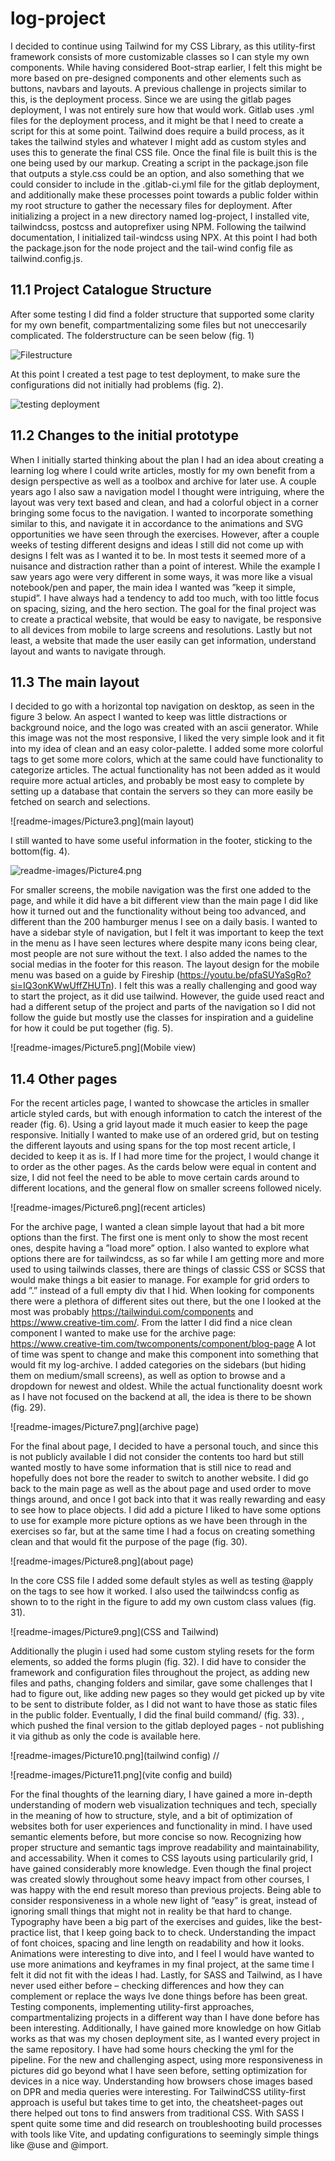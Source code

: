 # log-project

I decided to continue using Tailwind for my CSS Library, as this utility-first framework consists of more customizable classes so I can style my own components. While having considered Boot-strap earlier, I felt this might be more based on pre-designed components and other elements such as buttons, navbars and layouts. 
A previous challenge in projects similar to this, is the deployment process. Since we are using the gitlab pages deployment, I was not entirely sure how that would work. Gitlab uses .yml files for the deployment process, and it might be that I need to create a script for this at some point. 
Tailwind does require a build process, as it takes the tailwind styles and whatever I might add as custom styles and uses this to generate the final CSS file. Once the final file is built this is the one being used by our markup. Creating a script in the package.json file that outputs a style.css could be an option, and also something that we could consider to include in the .gitlab-ci.yml file for the gitlab deployment, and additionally make these processes point towards a public folder within my root structure to gather the necessary files for deployment. 
After initializing a project in a new directory named log-project, I installed vite, tailwindcss, postcss and autoprefixer using NPM. Following the tailwind documentation, I initialized tail-windcss using NPX. At this point I had both the package.json for the node project and the tail-wind config file as tailwind.config.js.


## 11.1	Project Catalogue Structure
After some testing I did find a folder structure that supported some clarity for my own benefit, compartmentalizing some files but not uneccesarily complicated. The folderstructure can be seen below (fig. 1)

![Filestructure](https://raw.githubusercontent.com/Kjersheim/log-project/refs/heads/main/readme-images/Picture1.png)


At this point I created a test page to test deployment, to make sure the configurations did not initially had problems (fig. 2).

![testing deployment](readme-images/Picture2.png)

## 11.2	Changes to the initial prototype
When I initially started thinking about the plan I had an idea about creating a learning log where I could write articles, mostly for my own benefit from a design perspective as well as a toolbox and archive for later use. A couple years ago I also saw a navigation model I thought were intriguing, where the layout was very text based and clean, and had a colorful object in a corner bringing some focus to the navigation. I wanted to incorporate something similar to this, and navigate it in accordance to the animations and SVG opportunities we have seen through the exercises. However, after a couple weeks of testing different designs and ideas I still did not come up with designs I felt was as I wanted it to be. In most tests it seemed more of a nuisance and distraction rather than a point of interest. 
While the example I saw years ago were very different in some ways, it was more like a visual notebook/pen and paper, the main idea I wanted was ”keep it simple, stupid”. I have always had a tendency to add too much, with too little focus on spacing, sizing, and the hero section. The goal for the final project was to create a practical website, that would be easy to navigate, be responsive to all devices from mobile to large screens and resolutions. Lastly but not least, a website that made the user easily can get information, understand layout and wants to navigate through. 
## 11.3	The main layout
I decided to go with a horizontal top navigation on desktop, as seen in the figure 3 below. An aspect I wanted to keep was little distractions or background noice, and the logo was created with an ascii generator. While this image was not the most responsive, I liked the very simple look and it fit into my idea of clean and an easy color-palette. I added some more colorful tags to get some more colors, which at the same could have functionality to categorize articles. The actual functionality has not been added as it would require more actual articles, and probably be most easy to complete by setting up a database that contain the servers so they can more easily be fetched on search and selections. 

![readme-images/Picture3.png](main layout)

I still wanted to have some useful information in the footer, sticking to the bottom(fig. 4). 

![readme-images/Picture4.png](footer)


For smaller screens, the mobile navigation was the first one added to the page, and while it did have a bit different view than the main page I did like how it turned out and the functionality without being too advanced, and different than the 200 hamburger menus I see on a daily basis. I wanted to have a sidebar style of navigation, but I felt it was important to keep the text in the menu as I have seen lectures where despite many icons being clear, most people are not sure without the text. I also added the names to the social medias in the footer for this reason. 
The layout design for the mobile menu was based on a guide by Fireship (https://youtu.be/pfaSUYaSgRo?si=IQ3onKWwUffZHUTn). I felt this was a really challenging and good way to start the project, as it did use tailwind. However, the guide used react and had a different setup of the project and parts of the navigation so I did not follow the guide but mostly use the classes for inspiration and a guideline for how it could be put together (fig. 5). 

![readme-images/Picture5.png](Mobile view)


## 11.4	Other pages
For the recent articles page, I wanted to showcase the articles in smaller article styled cards, but with enough information to catch the interest of the reader (fig. 6). Using a grid layout made it much easier to keep the page responsive. Initially I wanted to make use of an ordered grid, but on testing the different layouts and using spans for the top most recent article, I decided to keep it as is. If I had more time for the project, I would change it to order as the other pages. As the cards below were equal  in content and size, I did not feel the need to be able to move certain cards around to different locations, and the general flow on smaller screens followed nicely. 

![readme-images/Picture6.png](recent articles)


For the archive page, I wanted a clean simple layout that had a bit more options than the first. The first one is ment only to show the most recent ones, despite having a ”load more” option. I also wanted to explore what options there are for tailwindcss, as so far while I am getting more and more used to using tailwinds classes, there are things of classic CSS or SCSS that would make things a bit easier to manage. For example for grid orders to add ”.” instead of a full empty div that I hid. When looking for components there were a plethora of different sites out there, but the one I looked at the most was probably https://tailwindui.com/components and https://www.creative-tim.com/. From the latter I did find a nice clean component I wanted to make use for the archive page: https://www.creative-tim.com/twcomponents/component/blog-page
A lot of time was spent to change and make this component into something that would fit my log-archive. I added categories on the sidebars (but hiding them on medium/small screens), as well as option to browse and a dropdown for newest and oldest. While the actual functionality doesnt work as I have not focused on the backend at all, the idea is there to be shown (fig. 29).

![readme-images/Picture7.png](archive page)


For the final about page, I decided to have a personal touch, and since this is not publicly available I did not consider the contents too hard but still wanted mostly to have some information that is still nice to read and hopefully does not bore the reader to switch to another website. I did go back to the main page as well as the about page and used order to move things around, and once I got back into that it was really rewarding and easy to see how to place objects. I did add a picture I liked to have some options to use for example more picture options as we have been through in the exercises so far, but at the same time I had a focus on creating something clean and that would fit the purpose of the page (fig. 30).

![readme-images/Picture8.png](about page)


In the core CSS file I added some default styles as well as testing @apply on the tags to see how it worked. I also used the tailwindcss config as shown to to the right in the figure to add my own custom class values (fig. 31).

![readme-images/Picture9.png](CSS and Tailwind)


Additionally the plugin i used had some custom styling resets for the form elements, so added the forms plugin (fig. 32). I did have to consider the framework and configuration files throughout the project, as adding new files and paths, changing folders and similar, gave some challenges that I had to figure out, like adding new pages so they would get picked up by vite to be sent to distribute folder, as I did not want to have those as static files in the public folder. Eventually, I did the final build command/ (fig. 33). 
, which pushed the final version to the gitlab deployed pages - not publishing it via github as only the code is available here. 

![readme-images/Picture10.png](tailwind config) //

![readme-images/Picture11.png](vite config and build)



For the final thoughts of the learning diary, I have gained a more in-depth understanding of modern web visualization techniques and tech, specially in the meaning of how to structure, style, and a bit of optimization of websites both for user experiences and functionality in mind. 
I have used semantic elements before, but more concise so now. Recognizing how proper structure and semantic tags improve readability and maintainability, and accessability. When it comes to CSS layouts using particularily grid,  I have gained considerably more knowledge. Even though the final project was created slowly throughout some heavy impact from other courses, I was happy with the end result moreso than previous projects. Being able to consider responsiveness in a whole new light of ”easy” is great, instead of ignoring small things that might not in reality be that hard to change. 
Typography have been a big part of the exercises and guides, like the best-practice list, that I keep going back to to check. Understanding the impact of font choices, spacing and line length on readability and how it looks. Animations were interesting to dive into, and I feel I would have wanted to use more animations and keyframes in my final project, at the same time I felt it did not fit with the ideas I had. 
Lastly, for SASS and Tailwind, as I have never used either before – checking differences and how they can complement or replace the ways Ive done things before has been great. Testing components, implementing utility-first approaches, compartmentalizing projects in a different way than I have done before has been interesting. Additionally, I have gained more knowledge on how Gitlab works as that was my chosen deployment site, as I wanted every project in the same repository. I have had some hours checking the yml for the pipeline. 
For the new and challenging aspect, using more responsiveness in pictures did go beyond what I have seen before, setting optimization for devices in a nice way. Understanding how browsers chose images based on DPR and media queries were interesting. For TailwindCSS utility-first approach is useful but takes time to get into, the cheatsheet-pages out there helped out tons to find answers from traditional CSS. With SASS I spent quite some time and did research on troubleshooting build processes with tools like Vite, and updating configurations to seemingly simple things like @use and @import.

